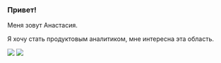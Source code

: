 ### Привет!
Меня зовут Анастасия.

Я хочу стать продуктовым аналитиком, мне интересна эта область. 

  <img src="https://img.shields.io/badge/python-3670A0?style=for-the-badge&logo=python&logoColor=ffdd54" />
  <img src="https://img.shields.io/badge/github-blue?style=for-the-badge&logo=github&logoColor=white" />
